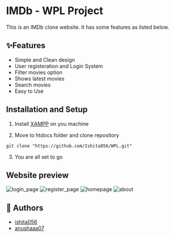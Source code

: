 
# **IMDb - WPL Project**

This is an IMDb clone website. It has some features as listed below.

## :sparkles:**Features**

+ Simple and Clean design
+ User registeration and Login System
+ Filter movies option
+ Shows latest movies
+ Search movies
+ Easy to Use

## Installation and Setup

1. Install [XAMPP](https://www.apachefriends.org/download.html) on you machine

2. Move to htdocs folder and clone repository
```console
git clone "https://github.com/Ishita056/WPL.git"
```
3. You are all set to go

## Website preview
![login_page](https://github.com/Ishita056/WPL/assets/92790319/30622a2e-a18f-46c9-bc0c-28f6ad29b9f0)
![register_page](https://github.com/Ishita056/WPL/assets/92790319/39145fad-4569-4e4b-af9e-f50f8270a500)
![homepage](https://github.com/Ishita056/WPL/assets/92790319/2fbfeedf-98dd-4f0a-a858-6bc8e6eb7953)
![about](https://github.com/Ishita056/WPL/assets/92790319/91dde2c6-44dc-4a43-87d8-b59c8836cff4)


## :book: Authors
+ [ishita056](https://github.com/ishita056)
+ [anushaaa07](https://github.com/anushaaa07)
